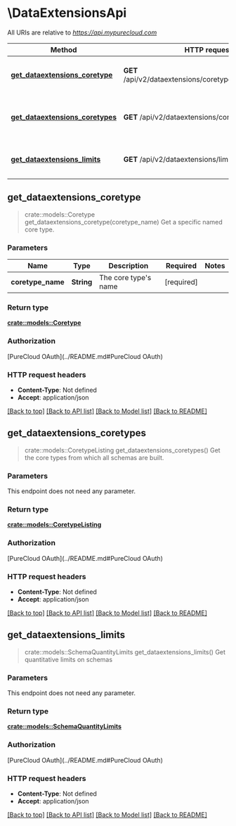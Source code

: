 # \DataExtensionsApi

All URIs are relative to *https://api.mypurecloud.com*

Method | HTTP request | Description
------------- | ------------- | -------------
[**get_dataextensions_coretype**](DataExtensionsApi.md#get_dataextensions_coretype) | **GET** /api/v2/dataextensions/coretypes/{coretypeName} | Get a specific named core type.
[**get_dataextensions_coretypes**](DataExtensionsApi.md#get_dataextensions_coretypes) | **GET** /api/v2/dataextensions/coretypes | Get the core types from which all schemas are built.
[**get_dataextensions_limits**](DataExtensionsApi.md#get_dataextensions_limits) | **GET** /api/v2/dataextensions/limits | Get quantitative limits on schemas



## get_dataextensions_coretype

> crate::models::Coretype get_dataextensions_coretype(coretype_name)
Get a specific named core type.

### Parameters


Name | Type | Description  | Required | Notes
------------- | ------------- | ------------- | ------------- | -------------
**coretype_name** | **String** | The core type's name | [required] |

### Return type

[**crate::models::Coretype**](Coretype.md)

### Authorization

[PureCloud OAuth](../README.md#PureCloud OAuth)

### HTTP request headers

- **Content-Type**: Not defined
- **Accept**: application/json

[[Back to top]](#) [[Back to API list]](../README.md#documentation-for-api-endpoints) [[Back to Model list]](../README.md#documentation-for-models) [[Back to README]](../README.md)


## get_dataextensions_coretypes

> crate::models::CoretypeListing get_dataextensions_coretypes()
Get the core types from which all schemas are built.

### Parameters

This endpoint does not need any parameter.

### Return type

[**crate::models::CoretypeListing**](CoretypeListing.md)

### Authorization

[PureCloud OAuth](../README.md#PureCloud OAuth)

### HTTP request headers

- **Content-Type**: Not defined
- **Accept**: application/json

[[Back to top]](#) [[Back to API list]](../README.md#documentation-for-api-endpoints) [[Back to Model list]](../README.md#documentation-for-models) [[Back to README]](../README.md)


## get_dataextensions_limits

> crate::models::SchemaQuantityLimits get_dataextensions_limits()
Get quantitative limits on schemas

### Parameters

This endpoint does not need any parameter.

### Return type

[**crate::models::SchemaQuantityLimits**](SchemaQuantityLimits.md)

### Authorization

[PureCloud OAuth](../README.md#PureCloud OAuth)

### HTTP request headers

- **Content-Type**: Not defined
- **Accept**: application/json

[[Back to top]](#) [[Back to API list]](../README.md#documentation-for-api-endpoints) [[Back to Model list]](../README.md#documentation-for-models) [[Back to README]](../README.md)

